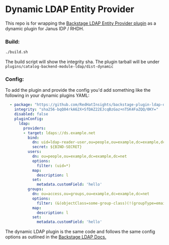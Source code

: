 # Dynamic LDAP Entity Provider

This repo is for wrapping the [Backstage LDAP Entity Provider plugin](https://backstage.io/docs/integrations/ldap/org/ ) as a dynamic plugin for Janus IDP / RHDH.

### Build:
```sh
./build.sh
```

The build script will show the integrity sha. The plugin tarball will be under `plugins/catalog-backend-module-ldap/dist-dynamic` 

### Config:
To add the plugin and provide the config you'd add something like the following in your dynamic plugins YAML:
```yaml
  - package: "https://github.com/RedHatInsights/backstage-plugin-ldap-dynamic/releases/download/0.5.34-dynamic.DEV/backstage-plugin-catalog-backend-module-ldap-dynamic-0.5.34-dynamic.XXX.tgz"
    integrity: "sha256-bqQ04rkA62X+SfDAZ22EJcqBzGaz+nTSK4FaZQQ/0KY=" 
    disabled: false
    pluginConfig:
      ldap:
        providers:
        - target: ldaps://ds.example.net
          bind:
            dn: uid=ldap-reader-user,ou=people,ou=example,dc=example,dc=net
            secret: ${BIND-SECRET}
          users:
            dn: ou=people,ou=example,dc=example,dc=net
            options:
              filter: (uid=*)
            map:
              description: l
            set:
              metadata.customField: 'hello'
          groups:
            dn: ou=access,ou=groups,ou=example,dc=example,dc=net
            options:
              filter: (&(objectClass=some-group-class)(!(groupType=email)))
            map:
              description: l
            set:
              metadata.customField: 'hello'
```
The dynamic LDAP plugin is the same code and follows the same config options as outlined in the [Backstage LDAP Docs.](https://backstage.io/docs/integrations/ldap/org/)